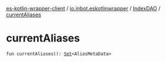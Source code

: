 [es-kotlin-wrapper-client](../../index.md) / [io.inbot.eskotlinwrapper](../index.md) / [IndexDAO](index.md) / [currentAliases](./current-aliases.md)

# currentAliases

`fun currentAliases(): `[`Set`](https://kotlinlang.org/api/latest/jvm/stdlib/kotlin.collections/-set/index.html)`<AliasMetaData>`